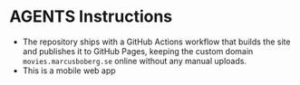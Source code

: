 # AGENTS Instructions

- The repository ships with a GitHub Actions workflow that builds the site and publishes it to GitHub Pages, keeping the custom domain `movies.marcusboberg.se` online without any manual uploads.
- This is a mobile web app